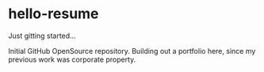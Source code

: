 # hello-resume
Just gitting started...

Initial GitHub OpenSource repository.
Building out a portfolio here, since my previous work was corporate property.
